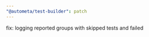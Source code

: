 ```yaml
---
"@autometa/test-builder": patch
---
```


fix: logging reported groups with skipped tests and failed
